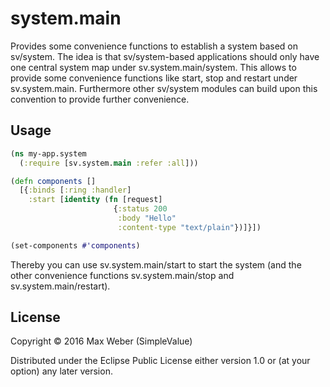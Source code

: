 # system.main

Provides some convenience functions to establish a system based on
sv/system. The idea is that sv/system-based applications should only
have one central system map under sv.system.main/system. This allows
to provide some convenience functions like start, stop and restart
under sv.system.main. Furthermore other sv/system modules can build
upon this convention to provide further convenience.

## Usage

```clojure
(ns my-app.system
  (:require [sv.system.main :refer :all]))

(defn components []
  [{:binds [:ring :handler]
    :start [identity (fn [request]
                       {:status 200
                        :body "Hello"
                        :content-type "text/plain"})]}])

(set-components #'components)

```

Thereby you can use sv.system.main/start to start the system (and the
other convenience functions sv.system.main/stop and
sv.system.main/restart).

## License

Copyright © 2016 Max Weber (SimpleValue)

Distributed under the Eclipse Public License either version 1.0 or (at
your option) any later version.
